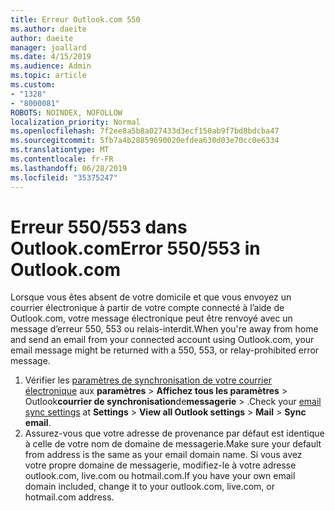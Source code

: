 ```yaml
---
title: Erreur Outlook.com 550
ms.author: daeite
author: daeite
manager: joallard
ms.date: 4/15/2019
ms.audience: Admin
ms.topic: article
ms.custom:
- "1328"
- "8000081"
ROBOTS: NOINDEX, NOFOLLOW
localization_priority: Normal
ms.openlocfilehash: 7f2ee8a5b8a027433d3ecf150ab9f7bd8bdcba47
ms.sourcegitcommit: 5fb7a4b28859690020efdea630d03e70cc0e6334
ms.translationtype: MT
ms.contentlocale: fr-FR
ms.lasthandoff: 06/28/2019
ms.locfileid: "35375247"
---
```

# <a name="error-550553-in-outlookcom"></a><span data-ttu-id="0e3c6-102">Erreur 550/553 dans Outlook.com</span><span class="sxs-lookup"><span data-stu-id="0e3c6-102">Error 550/553 in Outlook.com</span></span>

<span data-ttu-id="0e3c6-103">Lorsque vous êtes absent de votre domicile et que vous envoyez un courrier électronique à partir de votre compte connecté à l’aide de Outlook.com, votre message électronique peut être renvoyé avec un message d’erreur 550, 553 ou relais-interdit.</span><span class="sxs-lookup"><span data-stu-id="0e3c6-103">When you're away from home and send an email from your connected account using Outlook.com, your email message might be returned with a 550, 553, or relay-prohibited error message.</span></span>

1. <span data-ttu-id="0e3c6-104">Vérifier les [paramètres de synchronisation de votre courrier électronique](https://go.microsoft.com/fwlink/?linkid=2031283) aux **paramètres** > **Affichez tous les paramètres** > Outlook**courrier de synchronisation**de**messagerie** > .</span><span class="sxs-lookup"><span data-stu-id="0e3c6-104">Check your [email sync settings](https://go.microsoft.com/fwlink/?linkid=2031283) at **Settings** > **View all Outlook settings** > **Mail** > **Sync email**.</span></span>
1. <span data-ttu-id="0e3c6-105">Assurez-vous que votre adresse de provenance par défaut est identique à celle de votre nom de domaine de messagerie.</span><span class="sxs-lookup"><span data-stu-id="0e3c6-105">Make sure your default from address is the same as your email domain name.</span></span> <span data-ttu-id="0e3c6-106">Si vous avez votre propre domaine de messagerie, modifiez-le à votre adresse outlook.com, live.com ou hotmail.com.</span><span class="sxs-lookup"><span data-stu-id="0e3c6-106">If you have your own email domain included, change it to your outlook.com, live.com, or hotmail.com address.</span></span>
